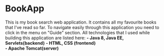 # BookApp
This is my book search web application. It contains all my favourite books that I've read so far. To navigate easily through this application you need to click in the menu on "Guide" section. All technologies that I used while building this application are listed here: 
      <b>- Java 8, Java EE, Servlets(backend)</b>
      <b>- HTML, CSS (frontend)</b><br/>
      <b>- Apache Tomcat(server)</b>
